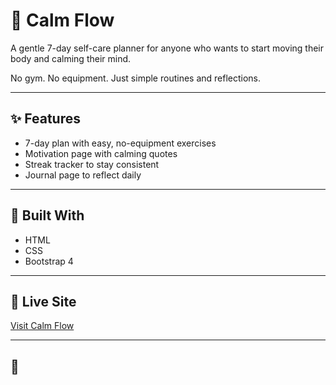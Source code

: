 # 🌿 Calm Flow

A gentle 7-day self-care planner for anyone who wants to start moving their body and calming their mind.  

No gym. No equipment. Just simple routines and reflections.

---

## ✨ Features

- 7-day plan with easy, no-equipment exercises
- Motivation page with calming quotes
- Streak tracker to stay consistent
- Journal page to reflect daily

---

## 📌 Built With

- HTML
- CSS
- Bootstrap 4

---

## 🚀 Live Site

[Visit Calm Flow](https://github.com/VedaByte24/Calm-Flow/)

---

## 💚
